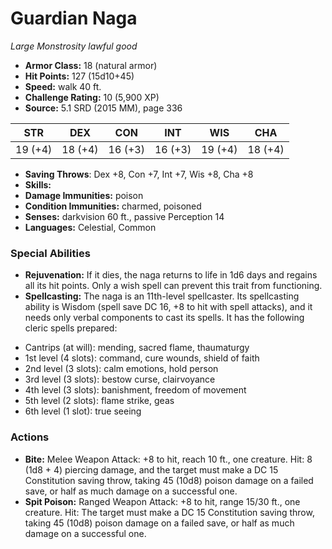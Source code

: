 # Guardian Naga

*Large* *Monstrosity* *lawful good*

- **Armor Class:** 18 (natural armor)
- **Hit Points:** 127 (15d10+45)
- **Speed:** walk 40 ft.
- **Challenge Rating:** 10 (5,900 XP)
- **Source:** 5.1 SRD (2015 MM), page 336

| STR | DEX | CON | INT | WIS | CHA |
| --- | --- | --- | --- | --- | --- |
| 19 (+4) | 18 (+4) | 16 (+3) | 16 (+3) | 19 (+4) | 18 (+4) |

- **Saving Throws**: Dex +8, Con +7, Int +7, Wis +8, Cha +8
- **Skills:** 
- **Damage Immunities:** poison
- **Condition Immunities:** charmed, poisoned
- **Senses:** darkvision 60 ft., passive Perception 14
- **Languages:** Celestial, Common

### Special Abilities

- **Rejuvenation:** If it dies, the naga returns to life in 1d6 days and regains all its hit points. Only a wish spell can prevent this trait from functioning.
- **Spellcasting:** The naga is an 11th-level spellcaster. Its spellcasting ability is Wisdom (spell save DC 16, +8 to hit with spell attacks), and it needs only verbal components to cast its spells. It has the following cleric spells prepared:

* Cantrips (at will): mending, sacred flame, thaumaturgy
* 1st level (4 slots): command, cure wounds, shield of faith
* 2nd level (3 slots): calm emotions, hold person
* 3rd level (3 slots): bestow curse, clairvoyance
* 4th level (3 slots): banishment, freedom of movement
* 5th level (2 slots): flame strike, geas
* 6th level (1 slot): true seeing

### Actions

- **Bite:** Melee Weapon Attack: +8 to hit, reach 10 ft., one creature. Hit: 8 (1d8 + 4) piercing damage, and the target must make a DC 15 Constitution saving throw, taking 45 (10d8) poison damage on a failed save, or half as much damage on a successful one.
- **Spit Poison:** Ranged Weapon Attack: +8 to hit, range 15/30 ft., one creature. Hit: The target must make a DC 15 Constitution saving throw, taking 45 (10d8) poison damage on a failed save, or half as much damage on a successful one.


